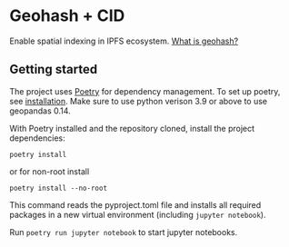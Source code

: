 # Geohash + CID
Enable spatial indexing in IPFS ecosystem.
[What is geohash?](https://www.educative.io/answers/what-is-geohash)

## Getting started
The project uses [Poetry](https://python-poetry.org/) for dependency management. To set up poetry, see [installation](https://python-poetry.org/docs/#installing-manually). Make sure to use python verison 3.9 or above to use geopandas 0.14.

With Poetry installed and the repository cloned, install the project dependencies:
```
poetry install
```
or for non-root install
```
poetry install --no-root
```

This command reads the pyproject.toml file and installs all required packages in a new virtual environment (including `jupyter notebook`).

Run `poetry run jupyter notebook` to start jupyter notebooks.